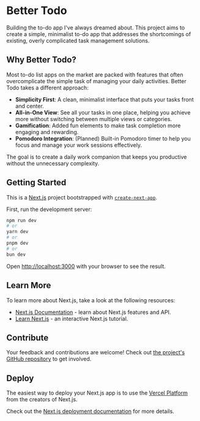 # Better Todo

Building the to-do app I've always dreamed about. This project aims to create a simple, minimalist to-do app that addresses the shortcomings of existing, overly complicated task management solutions.

## Why Better Todo?

Most to-do list apps on the market are packed with features that often overcomplicate the simple task of managing your daily activities. Better Todo takes a different approach:

- **Simplicity First**: A clean, minimalist interface that puts your tasks front and center.
- **All-in-One View**: See all your tasks in one place, helping you achieve more without switching between multiple views or categories.
- **Gamification**: Added fun elements to make task completion more engaging and rewarding.
- **Pomodoro Integration**: (Planned) Built-in Pomodoro timer to help you focus and manage your work sessions effectively.

The goal is to create a daily work companion that keeps you productive without the unnecessary complexity.

## Getting Started

This is a [Next.js](https://nextjs.org) project bootstrapped with [`create-next-app`](https://nextjs.org/docs/app/api-reference/cli/create-next-app).

First, run the development server:

```bash
npm run dev
# or
yarn dev
# or
pnpm dev
# or
bun dev
```

Open [http://localhost:3000](http://localhost:3000) with your browser to see the result.

## Learn More

To learn more about Next.js, take a look at the following resources:

- [Next.js Documentation](https://nextjs.org/docs) - learn about Next.js features and API.
- [Learn Next.js](https://nextjs.org/learn) - an interactive Next.js tutorial.

## Contribute

Your feedback and contributions are welcome! Check out [the project's GitHub repository](https://github.com/yourusername/better-todo) to get involved.

## Deploy

The easiest way to deploy your Next.js app is to use the [Vercel Platform](https://vercel.com/new?utm_medium=default-template&filter=next.js&utm_source=create-next-app&utm_campaign=create-next-app-readme) from the creators of Next.js.

Check out the [Next.js deployment documentation](https://nextjs.org/docs/app/building-your-application/deploying) for more details.
